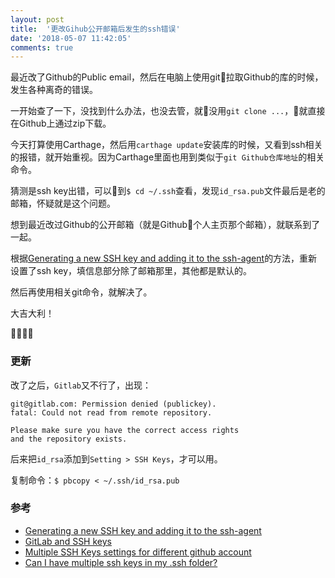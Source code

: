 ```yaml
---
layout: post
title:  '更改Gihub公开邮箱后发生的ssh错误'
date: '2018-05-07 11:42:05'
comments: true
---
```


最近改了Github的Public email，然后在电脑上使用git拉取Github的库的时候，发生各种离奇的错误。

一开始查了一下，没找到什么办法，也没去管，就没用`git clone ...`，就直接在Github上通过zip下载。

今天打算使用Carthage，然后用`carthage update`安装库的时候，又看到ssh相关的报错，就开始重视。因为Carthage里面也用到类似于`git Github仓库地址`的相关命令。

猜测是ssh key出错，可以到`$ cd ~/.ssh`查看，发现`id_rsa.pub`文件最后是老的邮箱，怀疑就是这个问题。

想到最近改过Github的公开邮箱（就是Github个人主页那个邮箱），就联系到了一起。

根据[Generating a new SSH key and adding it to the ssh-agent](https://help.github.com/articles/generating-a-new-ssh-key-and-adding-it-to-the-ssh-agent/)的方法，重新设置了ssh key，填信息部分除了邮箱那里，其他都是默认的。

然后再使用相关git命令，就解决了。

大吉大利！

🤪🤪🤪🤪

### 更新

改了之后，`Gitlab`又不行了，出现：
```
git@gitlab.com: Permission denied (publickey).
fatal: Could not read from remote repository.

Please make sure you have the correct access rights
and the repository exists.
```

后来把`id_rsa`添加到`Setting > SSH Keys`，才可以用。

复制命令：`$ pbcopy < ~/.ssh/id_rsa.pub`

### 参考

- [Generating a new SSH key and adding it to the ssh-agent](https://help.github.com/articles/generating-a-new-ssh-key-and-adding-it-to-the-ssh-agent/)
- [GitLab and SSH keys](https://docs.gitlab.com/ce/ssh/README.html#working-with-non-default-ssh-key-pair-paths)
- [Multiple SSH Keys settings for different github account](https://gist.github.com/jexchan/2351996)
- [Can I have multiple ssh keys in my .ssh folder?](https://superuser.com/questions/287651/can-i-have-multiple-ssh-keys-in-my-ssh-folder)